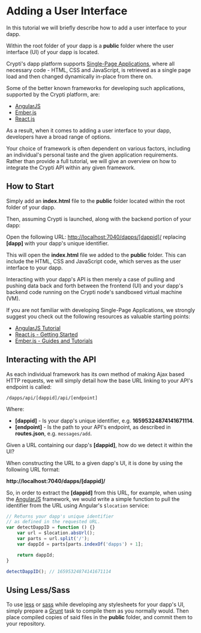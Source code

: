 # Adding a User Interface

In this tutorial we will briefly describe how to add a user interface to your dapp.

Within the root folder of your dapp is a **public** folder where the user interface (UI) of your dapp is located.

Crypti's dapp platform supports [Single-Page Applications](https://en.wikipedia.org/wiki/Single-page_application), where all necessary code - HTML, CSS and JavaScript, is retrieved as a single page load and then changed dynamically in-place from there on.

Some of the better known frameworks for developing such applications, supported by the Crypti platform, are:

* [AngularJS](https://angularjs.org/)
* [Ember.js](http://emberjs.com/)
* [React.js](https://facebook.github.io/react/)

As a result, when it comes to adding a user interface to your dapp, developers have a broad range of options.

Your choice of framework is often dependent on various factors, including an individual's personal taste and the given application requirements. Rather than provide a full tutorial, we will give an overview on how to integrate the Crypti API within any given framework.

## How to Start

Simply add an **index.html** file to the **public** folder located within the root folder of your dapp.

Then, assuming Crypti is launched, along with the backend portion of your dapp:

Open the following URL: [http://localhost:7040/dapps/[dappid]/](http://localhost:7040/dapps/<dappid>/) replacing **[dapp]** with your dapp's unique identifier.

This will open the **index.html** file we added to the **public** folder. This can include the HTML, CSS and JavaScript code, which serves as the user interface to your dapp.

Interacting with your dapp's API is then merely a case of pulling and pushing data back and forth between the frontend (UI) and your dapp's backend code running on the Crypti node's sandboxed virtual machine (VM).

If you are not familiar with developing Single-Page Applications, we strongly suggest you check out the following resources as valuable starting points:

* [AngularJS Tutorial](http://www.w3schools.com/angular/default.asp)
* [React.js - Getting Started](http://facebook.github.io/react/docs/getting-started.html)
* [Ember.js - Guides and Tutorials](http://guides.emberjs.com/v2.0.0/)

## Interacting with the API

As each individual framework has its own method of making Ajax based HTTP requests, we will simply detail how the base URL linking to your API's endpoint is called:

`/dapps/api/[dappid]/api/[endpoint]`

Where:

  * **[dappid]** - Is your dapp's unique identifier, e.g. **16595324874141671114**.
  * **[endpoint]** - Is the path to your API's endpoint, as described in **routes.json**, e.g. `messages/add`.

Given a URL containing our dapp's **[dappid]**, how do we detect it within the UI?

When constructing the URL to a given dapp's UI, it is done by using the following URL format:

**http://localhost:7040/dapps/[dappid]/**

So, in order to extract the **[dappid]** from this URL, for example, when using the [AngularJS](http://angularjs.org) framework, we would write a simple function to pull the identifier from the URL using Angular's `$location` service:

```js
// Returns your dapp's unique identifier
// as defined in the requested URL.
var detectDappID = function () {}
	var url = $location.absUrl();
	var parts = url.split('/');
	var dappId = parts[parts.indexOf('dapps') + 1];

	return dappId;
}

detectDappID(); // 16595324874141671114
```

## Using Less/Sass

To use [less](http://lesscss.org/) or [sass](http://sass-lang.com/) while developing any stylesheets for your dapp's UI, simply prepare a [Grunt](http://gruntjs.com/) task to compile them as you normally would. Then place compiled copies of said files in the **public** folder, and commit them to your repository.
